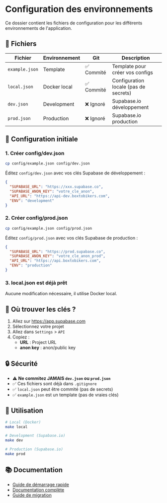 # Configuration des environnements

Ce dossier contient les fichiers de configuration pour les différents environnements de l'application.

## 📁 Fichiers

| Fichier | Environnement | Git | Description |
|---------|---------------|-----|-------------|
| `example.json` | Template | ✅ Commité | Template pour créer vos configs |
| `local.json` | Docker local | ✅ Commité | Configuration locale (pas de secrets) |
| `dev.json` | Development | ❌ Ignoré | Supabase.io développement |
| `prod.json` | Production | ❌ Ignoré | Supabase.io production |

## 🚀 Configuration initiale

### 1. Créer config/dev.json

```bash
cp config/example.json config/dev.json
```

Éditez `config/dev.json` avec vos clés Supabase de développement :
```json
{
  "SUPABASE_URL": "https://xxx.supabase.co",
  "SUPABASE_ANON_KEY": "votre_cle_anon",
  "API_URL": "https://api-dev.boxtobikers.com",
  "ENV": "development"
}
```

### 2. Créer config/prod.json

```bash
cp config/example.json config/prod.json
```

Éditez `config/prod.json` avec vos clés Supabase de production :
```json
{
  "SUPABASE_URL": "https://prod.supabase.co",
  "SUPABASE_ANON_KEY": "votre_cle_anon_prod",
  "API_URL": "https://api.boxtobikers.com",
  "ENV": "production"
}
```

### 3. local.json est déjà prêt

Aucune modification nécessaire, il utilise Docker local.

## 🔑 Où trouver les clés ?

1. Allez sur https://app.supabase.com
2. Sélectionnez votre projet
3. Allez dans `Settings` > `API`
4. Copiez :
   - **URL** : Project URL
   - **anon key** : anon/public key

## 🔒 Sécurité

- ⚠️ **Ne commitez JAMAIS `dev.json` ou `prod.json`**
- ✅ Ces fichiers sont déjà dans `.gitignore`
- ✅ `local.json` peut être commité (pas de secrets)
- ✅ `example.json` est un template (pas de vraies clés)

## 🎯 Utilisation

```bash
# Local (Docker)
make local

# Development (Supabase.io)
make dev

# Production (Supabase.io)
make prod
```

## 📚 Documentation

- [Guide de démarrage rapide](../docs/environment/QUICK_START.md)
- [Documentation complète](../docs/environment/README.md)
- [Guide de migration](../docs/environment/MIGRATION_LOCAL_CONFIG.md)

